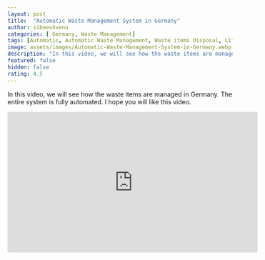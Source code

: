 ```yaml
---
layout: post
title:  "Automatic Waste Management System in Germany"
author: sibeeshvenu
categories: [ Germany, Waste Management]
tags: [Automatic, Automatic Waste Management, Waste items disposal, Life at Germany, Life in Germany, Sibeesh Passion, Njan Oru Malayali,  Germaniyile Nalukal, Germany, Malayali in Germany, Indians in Germany, Keralite in Germany, Malayalees in Germany]
image: assets/images/Automatic-Waste-Management-System-in-Germany.webp
description: "In this video, we will see how the waste items are managed in Germany. The entire system is fully automated. I hope you will like this video."
featured: false
hidden: false
rating: 4.5
---
```


In this video, we will see how the waste items are managed in Germany. The entire system is fully automated. I hope you will like this video.

<iframe width="560" height="315" src="https://www.youtube.com/embed/Z-mvDjAS7wU" frameborder="0" allow="accelerometer; autoplay; encrypted-media; gyroscope; picture-in-picture" allowfullscreen></iframe>
